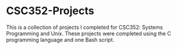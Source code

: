 # CSC352-Projects

This is a collection of projects I completed for CSC352: Systems Programming and Unix. These projects were completed using the C programming language and one Bash script.
